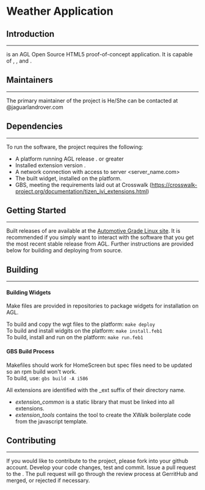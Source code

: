 # Weather Application

## Introduction
---
<Project Name> is an AGL Open Source HTML5 proof-of-concept application. It is capable of <X>, <Y>, and <Z>.

## Maintainers
---
The primary maintainer of the project is <FirstName LastName>
He/She can be contacted at <email>@jaguarlandrover.com

## Dependencies
---
To run the software, the project requires the following:
* A platform running AGL release <x>.<y> or greater
* Installed extension version <x>.<y>
* A network connection with access to server <server_name.com>
* The built widget, installed on the platform.
* GBS, meeting the requirements laid out at Crosswalk (https://crosswalk-project.org/documentation/tizen_ivi_extensions.html)

## Getting Started
---
Built releases of <project name> are available at the [Automotive Grade Linux site](https://www.automotivelinux.org/software/). It is recommended if you simply want to interact with the software that you get the most recent stable release from AGL. Further instructions are provided below for building and deploying from source.

## Building
---
#### Building Widgets
Make files are provided in repositories to package widgets for installation on AGL. 

To build and copy the wgt files to the platform: `make deploy`  
To build and install widgits on the platform: `make install.feb1`  
To build, install and run on the platform: `make run.feb1`

#### GBS Build Process
Makefiles should work for HomeScreen but spec files need to be updated so an rpm build won't work.  
To build, use: `gbs build -A i586`

All extensions are identified with the _ext suffix of their directory name. 
 * *extension_common* is a static library that must be linked into all extensions.
 * *extension_tools* contains the tool to create the XWalk boilerplate code from the javascript template.

## Contributing
------------
If you would like to contribute to the project, please fork into your github account. Develop your code changes, test and commit. Issue a pull request to the <project repo name>. The pull request will go through the review process at GerritHub and merged, or rejected if necessary.




